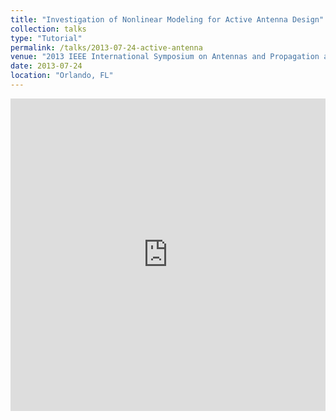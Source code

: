 ```yaml
---
title: "Investigation of Nonlinear Modeling for Active Antenna Design"
collection: talks
type: "Tutorial"
permalink: /talks/2013-07-24-active-antenna
venue: "2013 IEEE International Symposium on Antennas and Propagation and North American Radio Science Meeting"
date: 2013-07-24
location: "Orlando, FL"
--- 
```

 
<iframe 
  src="https://dako2.github.io/files/TANG_URSI2013.pdf#page=1" 
  style="width:100%; height:500px;" 
  frameborder="0">
</iframe>

